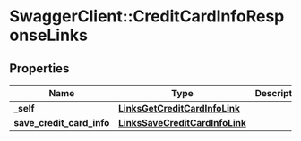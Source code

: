 # SwaggerClient::CreditCardInfoResponseLinks

## Properties
Name | Type | Description | Notes
------------ | ------------- | ------------- | -------------
**_self** | [**LinksGetCreditCardInfoLink**](LinksGetCreditCardInfoLink.md) |  | [optional] 
**save_credit_card_info** | [**LinksSaveCreditCardInfoLink**](LinksSaveCreditCardInfoLink.md) |  | [optional] 


